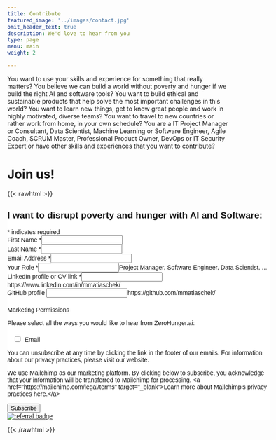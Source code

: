 ```yaml
---
title: Contribute
featured_image: '../images/contact.jpg'
omit_header_text: true
description: We'd love to hear from you
type: page
menu: main
weight: 2

---
```


You want to use your skills and experience for something that really matters? You believe we can build a world without poverty and hunger if we build the right AI and software tools? You want to build ethical and sustainable products that help solve the most important challenges in this world? You want to learn new things, get to know great people and work in highly motivated, diverse teams? You want to travel to new countries or rather work from home, in your own schedule? You are a IT Project Manager or Consultant, Data Scientist, Machine Learning or Software Engineer, Agile Coach, SCRUM Master, Professional Product Owner, DevOps or IT Security Expert or have other skills and experiences that you want to contribute?

# Join us!

<!-- This is an example of a custom shortcode that you can put right into your content. You will need to add a form action to the the shortcode to make it work. Check out [Formspree](https://formspree.io/) for a simple, free form service. 

{{< form-contact action="https://example.com"  >}}
-->

{{< rawhtml >}}
<div id="mc_embed_shell">
      <link href="//cdn-images.mailchimp.com/embedcode/classic-061523.css" rel="stylesheet" type="text/css">
  <style type="text/css">
        #mc_embed_signup{background:#fff; false;clear:left; font:14px Helvetica,Arial,sans-serif; width: 600px;}
        /* Add your own Mailchimp form style overrides in your site stylesheet or in this style block.
           We recommend moving this block and the preceding CSS link to the HEAD of your HTML file. */
</style><style type="text/css">
        #mc-embedded-subscribe-form input[type=checkbox]{display: inline; width: auto;margin-right: 10px;}
#mergeRow-gdpr {margin-top: 20px;}
#mergeRow-gdpr fieldset label {font-weight: normal;}
#mc-embedded-subscribe-form .mc_fieldset{border:none;min-height: 0px;padding-bottom:0px;}
</style>
<div id="mc_embed_signup">
    <form action="https://zerohunger.us21.list-manage.com/subscribe/post?u=528bf41a64573f3425ccaed33&amp;id=9b3c0b2b95&amp;v_id=107&amp;f_id=00ae59e1f0" method="post" id="mc-embedded-subscribe-form" name="mc-embedded-subscribe-form" class="validate" target="_blank">
        <div id="mc_embed_signup_scroll"><h2>I want to disrupt poverty and hunger with AI and Software:</h2>
            <div class="indicates-required"><span class="asterisk">*</span> indicates required</div>
            <div class="mc-field-group"><label for="mce-FNAME">First Name <span class="asterisk">*</span></label><input type="text" name="FNAME" class="required text" id="mce-FNAME" required="" value=""></div><div class="mc-field-group"><label for="mce-LNAME">Last Name <span class="asterisk">*</span></label><input type="text" name="LNAME" class="required text" id="mce-LNAME" required="" value=""></div><div class="mc-field-group"><label for="mce-EMAIL">Email Address <span class="asterisk">*</span></label><input type="email" name="EMAIL" class="required email" id="mce-EMAIL" required="" value=""></div><div class="mc-field-group"><label for="mce-MMERGE3">Your Role <span class="asterisk">*</span></label><input type="text" name="MMERGE3" class="required text" id="mce-MMERGE3" required="" value=""><span id="mce-MMERGE3-HELPERTEXT" class="helper_text">Project Manager, Software Engineer, Data Scientist, ...</span></div><div class="mc-field-group"><label for="mce-MMERGE5">LinkedIn profile or CV link <span class="asterisk">*</span></label><input type="url" name="MMERGE5" class="required url" id="mce-MMERGE5" required="" value=""><span id="mce-MMERGE5-HELPERTEXT" class="helper_text">https://www.linkedin.com/in/mmatiaschek/</span></div><div class="mc-field-group"><label for="mce-MMERGE6">GitHub profile </label><input type="url" name="MMERGE6" class=" url" id="mce-MMERGE6" value=""><span id="mce-MMERGE6-HELPERTEXT" class="helper_text">https://github.com/mmatiaschek/</span></div><div id="mergeRow-gdpr" class="mergeRow gdpr-mergeRow content__gdprBlock mc-field-group"><div class="content__gdpr"><label>Marketing Permissions</label><p>Please select all the ways you would like to hear from ZeroHunger.ai:</p><fieldset class="mc_fieldset gdprRequired mc-field-group" name="interestgroup_field"><label class="checkbox subfield" for="gdpr1271"><input type="checkbox" id="gdpr_1271" name="gdpr[1271]" class="gdpr" value="Y"><span>Email</span></label></fieldset><p>You can unsubscribe at any time by clicking the link in the footer of our emails. For information about our privacy practices, please visit our website.</p></div><div class="content__gdprLegal"><p>We use Mailchimp as our marketing platform. By clicking below to subscribe, you acknowledge that your information will be transferred to Mailchimp for processing. &lt;a href="https://mailchimp.com/legal/terms" target="_blank"&gt;Learn more about Mailchimp's privacy practices here.&lt;/a&gt;</p></div></div>
<div hidden=""><input type="hidden" name="tags" value="2818896"></div>
        <div id="mce-responses" class="clear foot">
            <div class="response" id="mce-error-response" style="display: none;"></div>
            <div class="response" id="mce-success-response" style="display: none;"></div>
        </div>
    <div aria-hidden="true" style="position: absolute; left: -5000px;">
        /* real people should not fill this in and expect good things - do not remove this or risk form bot signups */
        <input type="text" name="b_528bf41a64573f3425ccaed33_9b3c0b2b95" tabindex="-1" value="">
    </div>
        <div class="optionalParent">
            <div class="clear foot">
                <input type="submit" name="subscribe" id="mc-embedded-subscribe" class="button" value="Subscribe">
                <p class="brandingLogo" style="margin: 0px auto;"><a href="http://eepurl.com/iuH5Xg" title="Mailchimp - email marketing made easy and fun"><img src="https://eep.io/mc-cdn-images/template_images/branding_logo_text_dark_dtp.svg" alt="referral badge"></a></p>
            </div>
        </div>
    </div>
</form>
</div>
<script type="text/javascript" src="//s3.amazonaws.com/downloads.mailchimp.com/js/mc-validate.js"></script><script type="text/javascript">(function($) {window.fnames = new Array(); window.ftypes = new Array();fnames[1]=FNAME;ftypes[1]=merge;,fnames[2]=LNAME;ftypes[2]=merge;,fnames[0]=EMAIL;ftypes[0]=merge;,fnames[3]=MMERGE3;ftypes[3]=merge;,fnames[5]=MMERGE5;ftypes[5]=merge;,fnames[6]=MMERGE6;ftypes[6]=merge;,fnames[4]=PHONE;ftypes[4]=merge;false}(jQuery));var $mcj = jQuery.noConflict(true);</script></div>
{{< /rawhtml >}}